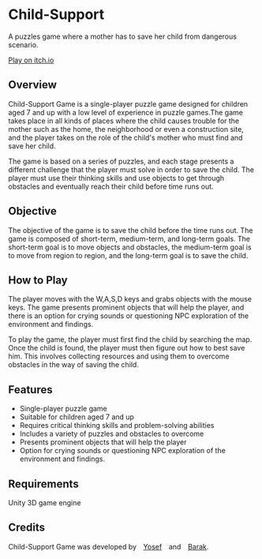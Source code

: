 # Child-Support
A puzzles game where a mother  has to save her child from dangerous scenario.

[Play on itch.io](https://by-games.itch.io/child-support)

## Overview
Child-Support Game is a single-player puzzle game designed for children aged 7 and up with a low level of experience in puzzle games.The game takes place in all kinds of places where the child causes trouble for the mother such as the home, the neighborhood or even a construction site, and the player takes on the role of the child's mother who must find and save her child.

The game is based on a series of puzzles, and each stage presents a different challenge that the player must solve in order to save the child. The player must use their thinking skills and use objects to get through obstacles and eventually reach their child before time runs out.

## Objective
The objective of the game is to save the child before the time runs out. The game is composed of short-term, medium-term, and long-term goals. The short-term goal is to move objects and obstacles, the medium-term goal is to move from region to region, and the long-term goal is to save the child.

## How to Play
The player moves with the W,A,S,D keys and grabs objects with the mouse keys. 
The game presents prominent objects that will help the player, and there is an option for crying sounds or questioning NPC exploration of the environment and findings.

To play the game, the player must first find the child by searching the map.
Once the child is found, the player must then figure out how to best save him. 
This involves collecting resources and using them to overcome obstacles in the way of saving the child.

## Features
* Single-player puzzle game
* Suitable for children aged 7 and up
* Requires critical thinking skills and problem-solving abilities
* Includes a variety of puzzles and obstacles to overcome
* Presents prominent objects that will help the player
* Option for crying sounds or questioning NPC exploration of the environment and findings.

## Requirements
Unity 3D game engine 



## Credits
Child-Support Game was developed by [Yosef](https://github.com/YosefKahlon) and [Barak](https://github.com/barakdf).
